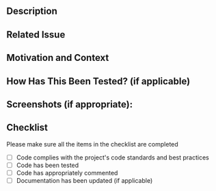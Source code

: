 <!--- Provide a general summary of your changes in the Title above -->
<!--- Title format: [type](scope): Short summary [Related issue number] --> 
<!--- "type" includes:                                        -->
<!---   feat (新特性)                                        -->
<!---   fix (bug修复)                                        -->
<!---   docs (文档改动)                                      -->
<!---   style (格式化, 缺失分号等; 不包括生产代码变动)           -->
<!---   refactor (重构代码)                                  -->
<!---   test (添加缺失的测试, 重构测试, 不包括生产代码变动)       -->
<!---   chore (更新grunt任务等; 不包括生产代码变动)             -->
<!--- "scope" is the scope this pull request affects, for example: component1/function1/whole -->

## Description
<!--- Describe your changes in detail -->

## Related Issue
<!--- This project only accepts pull requests related to open issues -->
<!--- If suggesting a new feature or change, please discuss it in an issue first -->
<!--- If fixing a bug, there should be an issue describing it with steps to reproduce -->
<!--- Please link to the issue here: -->

## Motivation and Context
<!--- Why is this change required? What problem does it solve? -->
<!--- If it fixes an open issue, please link to the issue here. -->

## How Has This Been Tested? (if applicable)
<!--- Please describe in detail how you tested your changes. -->
<!--- Include details of your testing environment, and the tests you ran to -->
<!--- see how your change affects other areas of the code, etc. -->

## Screenshots (if appropriate):

## Checklist

Please make sure all the items in the checklist are completed

- [ ]  Code complies with the project's code standards and best practices
- [ ]  Code has been tested
- [ ]  Code has appropriately commented
- [ ]  Documentation has been updated (if applicable)
